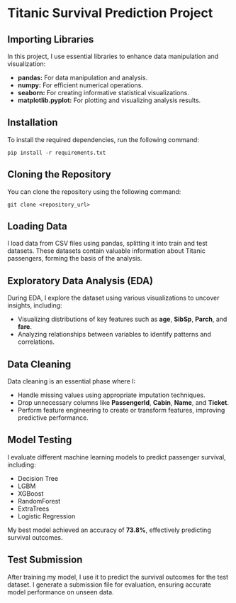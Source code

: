 <!DOCTYPE html>
<html lang="en">
<head>
  <meta charset="UTF-8" />
  <meta name="viewport" content="width=device-width, initial-scale=1.0" />
  <link rel="stylesheet" href="style.css" />
</head>
<body>
  <h1>Titanic Survival Prediction Project</h1>

  <div class="section">
    <h2>Importing Libraries</h2>
    <p>In this project, I use essential libraries to enhance data manipulation and visualization:</p>
    <ul>
      <li><b>pandas:</b> For data manipulation and analysis.</li>
      <li><b>numpy:</b> For efficient numerical operations.</li>
      <li><b>seaborn:</b> For creating informative statistical visualizations.</li>
      <li><b>matplotlib.pyplot:</b> For plotting and visualizing analysis results.</li>
    </ul>
  </div>

  <div class="section">
    <h2>Installation</h2>
    <p>To install the required dependencies, run the following command:</p>
    <pre><code>pip install -r requirements.txt</code></pre>
  </div>

  <div class="section">
    <h2>Cloning the Repository</h2>
    <p>You can clone the repository using the following command:</p>
    <pre><code>git clone &lt;repository_url&gt;</code></pre>
  </div>

  <div class="section">
    <h2>Loading Data</h2>
    <p>I load data from CSV files using pandas, splitting it into train and test datasets. These datasets contain valuable information about Titanic passengers, forming the basis of the analysis.</p>
  </div>

  <div class="section">
    <h2>Exploratory Data Analysis (EDA)</h2>
    <p>During EDA, I explore the dataset using various visualizations to uncover insights, including:</p>
    <ul>
      <li>Visualizing distributions of key features such as <b>age</b>, <b>SibSp</b>, <b>Parch</b>, and <b>fare</b>.</li>
      <li>Analyzing relationships between variables to identify patterns and correlations.</li>
    </ul>
  </div>

  <div class="section">
    <h2>Data Cleaning</h2>
    <p>Data cleaning is an essential phase where I:</p>
    <ul>
      <li>Handle missing values using appropriate imputation techniques.</li>
      <li>Drop unnecessary columns like <b>PassengerId</b>, <b>Cabin</b>, <b>Name</b>, and <b>Ticket</b>.</li>
      <li>Perform feature engineering to create or transform features, improving predictive performance.</li>
    </ul>
  </div>

  <div class="section">
    <h2>Model Testing</h2>
    <p>I evaluate different machine learning models to predict passenger survival, including:</p>
    <ul>
      <li>Decision Tree</li>
      <li>LGBM</li>
      <li>XGBoost</li>
      <li>RandomForest</li>
      <li>ExtraTrees</li>
      <li>Logistic Regression</li>
    </ul>
    <p>My best model achieved an accuracy of <b>73.8%</b>, effectively predicting survival outcomes.</p>
  </div>

  <div class="section">
    <h2>Test Submission</h2>
    <p>After training my model, I use it to predict the survival outcomes for the test dataset. I generate a submission file for evaluation, ensuring accurate model performance on unseen data.</p>
  </div>
</body>
</html>
